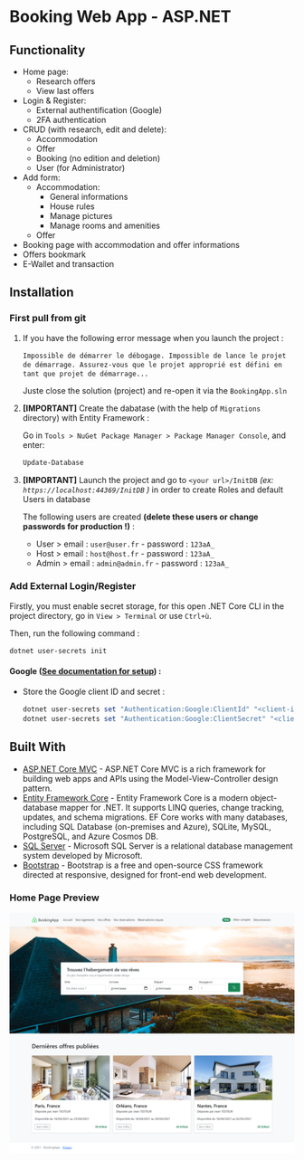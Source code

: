 # Booking Web App - ASP.NET

## Functionality
- Home page:
  - Research offers
  - View last offers
- Login & Register:
  - External authentification (Google)
  - 2FA authentication
- CRUD (with research, edit and delete):
  - Accommodation   
  - Offer
  - Booking (no edition and deletion)
  - User (for Administrator) 
- Add form:
  - Accommodation:
    - General informations
    - House rules
    - Manage pictures
    - Manage rooms and amenities 
  - Offer
- Booking page with accommodation and offer informations
- Offers bookmark
- E-Wallet and transaction


## Installation

### First pull from git
1. If you have the following error message when you launch the project : 
    ```
    Impossible de démarrer le débogage. Impossible de lance le projet de démarrage. Assurez-vous que le projet approprié est défini en tant que projet de démarrage... 
    ```
    Juste close the solution (project) and re-open it via the ` BookingApp.sln `

2. **[IMPORTANT]** Create the dabatase (with the help of ` Migrations ` directory) with Entity Framework :

    Go in ` Tools > NuGet Package Manager > Package Manager Console `, and enter:
    ```powershell
    Update-Database
    ```
    
3. **[IMPORTANT]** Launch the project and go to ` <your url>/InitDB ` *(ex: ` https://localhost:44369/InitDB ` )* in order to create Roles and default Users in database

    The following users are created **(delete these users or change passwords for production !)** :
    
    - User > email : ` user@user.fr ` - password : ` 123aA_ `
    - Host > email : ` host@host.fr ` - password : ` 123aA_ `
    - Admin > email : ` admin@admin.fr ` - password : ` 123aA_ `

### Add External Login/Register
Firstly, you must enable secret storage, for this open .NET Core CLI in the project directory, go in ` View > Terminal ` or use ` Ctrl+ù `.

Then, run the following command : 
```powershell
dotnet user-secrets init 
```

#### Google ([See documentation for setup](https://docs.microsoft.com/en-us/aspnet/core/security/authentication/social/google-logins?view=aspnetcore-5.0)) :
* Store the Google client ID and secret :
    
    ```powershell
    dotnet user-secrets set "Authentication:Google:ClientId" "<client-id>"
    dotnet user-secrets set "Authentication:Google:ClientSecret" "<client-secret>"
    ```
        
## Built With
- [ASP.NET Core MVC](https://docs.microsoft.com/en-us/aspnet/core/mvc/overview?view=aspnetcore-5.0) - ASP.NET Core MVC is a rich framework for building web apps and APIs using the Model-View-Controller design pattern.
- [Entity Framework Core](https://docs.microsoft.com/en-us/ef/core/) - Entity Framework Core is a modern object-database mapper for .NET. It supports LINQ queries, change tracking, updates, and schema migrations. EF Core works with many databases, including SQL Database (on-premises and Azure), SQLite, MySQL, PostgreSQL, and Azure Cosmos DB.
- [SQL Server](https://www.microsoft.com/en-us/sql-server/sql-server-downloads) - Microsoft SQL Server is a relational database management system developed by Microsoft.
- [Bootstrap](https://getbootstrap.com/) - Bootstrap is a free and open-source CSS framework directed at responsive, designed for front-end web development.


### Home Page Preview

![Home Page Screenshot](/git_img/screencapture-home_page.png)